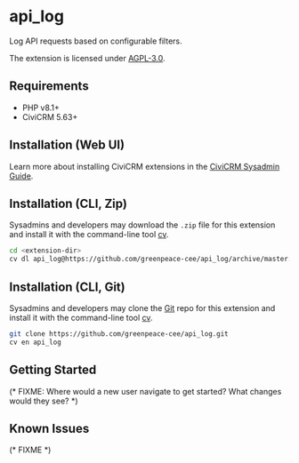 # api_log

Log API requests based on configurable filters.

The extension is licensed under [AGPL-3.0](LICENSE.txt).

## Requirements

* PHP v8.1+
* CiviCRM 5.63+

## Installation (Web UI)

Learn more about installing CiviCRM extensions in the [CiviCRM Sysadmin Guide](https://docs.civicrm.org/sysadmin/en/latest/customize/extensions/).

## Installation (CLI, Zip)

Sysadmins and developers may download the `.zip` file for this extension and
install it with the command-line tool [cv](https://github.com/civicrm/cv).

```bash
cd <extension-dir>
cv dl api_log@https://github.com/greenpeace-cee/api_log/archive/master.zip
```

## Installation (CLI, Git)

Sysadmins and developers may clone the [Git](https://en.wikipedia.org/wiki/Git) repo for this extension and
install it with the command-line tool [cv](https://github.com/civicrm/cv).

```bash
git clone https://github.com/greenpeace-cee/api_log.git
cv en api_log
```

## Getting Started

(* FIXME: Where would a new user navigate to get started? What changes would they see? *)

## Known Issues

(* FIXME *)
